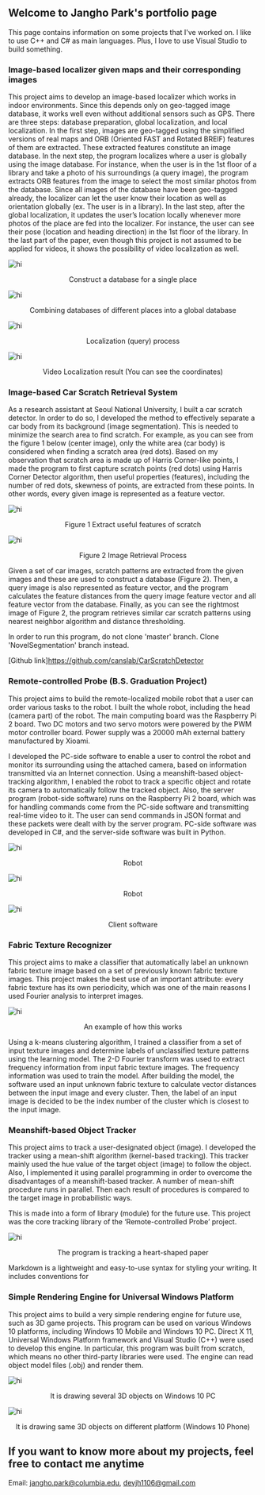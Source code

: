 ## Welcome to Jangho Park's portfolio page
This page contains information on some projects that I've worked on. I like to use C++ and C# as main languages. Plus, I love to use Visual Studio to build something. 

### Image-based localizer given maps and their corresponding images
This project aims to develop an image-based localizer which works in indoor environments. Since this depends only on geo-tagged image database, it works well even without additional sensors such as GPS. There are three steps: database preparation, global localization, and local localization. In the first step, images are geo-tagged using the simplified versions of real maps and ORB (Oriented FAST and Rotated BREIF) features of them are extracted. These extracted features constitute an image database.  In the next step, the program localizes where a user is globally using the image database. For instance, when the user is in the 1st floor of a library and take a photo of his surroundings (a query image), the program extracts ORB features from the image to select the most similar photos from the database. Since all images of the database have been geo-tagged already, the localizer can let the user know their location as well as orientation globally (ex. The user is in a library). In the last step, after the global localization, it updates the user’s location locally whenever more photos of the place are fed into the localizer. For instance, the user can see their pose (location and heading direction) in the 1st floor of the library. In the last part of the paper, even though this project is not assumed to be applied for videos, it shows the possibility of video localization as well. 

<img src="images/vdb1.png" alt="hi" class="inline"/>
<p style="text-align:center;"> Construct a database for a single place </p>

<img src="images/vdb2.png" alt="hi" class="inline"/>
<p style="text-align:center;"> Combining databases of different places into a global database </p>

<img src="images/vdb3.png" alt="hi" class="inline"/>
<p style="text-align:center;"> Localization (query) process </p>

<img src="images/vdb4.png" alt="hi" class="inline"/>
<p style="text-align:center;"> Video Localization result (You can see the coordinates) </p>


### Image-based Car Scratch Retrieval System

As a research assistant at Seoul National University, I built a car scratch detector. In order to do so, I developed the method to effectively separate a car body from its background (image segmentation). This is needed to minimize the search area to find scratch. For example, as you can see from the figure 1 below (center image), only the white area (car body) is considered when finding a scratch area (red dots). Based on my observation that scratch area is made up of Harris Corner-like points, I made the program to first capture scratch points (red dots) using Harris Corner Detector algorithm, then useful properties (features), including the number of red dots, skewness of points, are extracted from these points. In other words, every given image is represented as a feature vector. 

<img src="images/image_retrieval_image1.png" alt="hi" class="inline"/>
<p style="text-align:center;"> Figure 1 Extract useful features of scratch </p>

<img src="images/image_retrieval_image2.png" alt="hi" class="inline"/>
<p style="text-align:center;">Figure 2 Image Retrieval Process</p>

Given a set of car images, scratch patterns are extracted from the given images and these are used to construct a database (Figure 2). Then, a query image is also represented as feature vector, and the program calculates the feature distances from the query image feature vector and all feature vector from the database. Finally, as you can see the rightmost image of Figure 2, the program retrieves similar car scratch patterns using nearest neighbor algorithm and distance thresholding.

In order to run this program, do not clone 'master' branch. Clone 'NovelSegmentation' branch instead.

[Github link]<https://github.com/canslab/CarScratchDetector>

### Remote-controlled Probe (B.S. Graduation Project)

This project aims to build the remote-localized mobile robot that a user can order various tasks to the robot. I built the whole robot, including the head (camera part) of the robot. The main computing board was the Raspberry Pi 2 board. Two DC motors and two servo motors were powered by the PWM motor controller board. Power supply was a 20000 mAh external battery manufactured by Xioami.

I developed the PC-side software to enable a user to control the robot and monitor its surrounding using the attached camera, based on information transmitted via an Internet connection. Using a meanshift-based object-tracking algorithm, I enabled the robot to track a specific object and rotate its camera to automatically follow the tracked object. Also, the server program (robot-side software) runs on the Raspberry Pi 2 board, which was for handling commands come from the PC-side software and transmitting real-time video to it. The user can send commands in JSON format and these packets were dealt with by the server program. PC-side software was developed in C#, and the server-side software was built in Python.

<img src="images/robot1.jpg" alt="hi" class="inline"/>
<p style="text-align:center;"> Robot </p>
<img src="images/robot2.jpg" alt="hi" class="inline"/>
<p style="text-align:center;"> Robot </p>
<img src="images/robot3.png" alt="hi" class="inline"/>
<p style="text-align:center;"> Client software</p>

### Fabric Texture Recognizer

This project aims to make a classifier that automatically label an unknown fabric texture image based on a set of previously known fabric texture images. This project makes the best use of an important attribute: every fabric texture has its own periodicity, which was one of the main reasons I used Fourier analysis to interpret images. 

<img src="images/fabric1.png" alt="hi" class="inline"/>
<p style="text-align:center;"> An example of how this works </p>

Using a k-means clustering algorithm, I trained a classifier from a set of input texture images and determine labels of unclassified texture patterns using the learning model. The 2-D Fourier transform was used to extract frequency information from input fabric texture images. The frequency information was used to train the model. After building the model, the software used an input unknown fabric texture to calculate vector distances between the input image and every cluster. Then, the label of an input image is decided to be the index number of the cluster which is closest to the input image.

### Meanshift-based Object Tracker
This project aims to track a user-designated object (image). I developed the tracker using a mean-shift algorithm (kernel-based tracking). This tracker mainly used the hue value of the target object (image) to follow the object. Also, I implemented it using parallel programming in order to overcome the disadvantages of a meanshift-based tracker. A number of mean-shift procedure runs in parallel. Then each result of procedures is compared to the target image in probabilistic ways. 

This is made into a form of library (module) for the future use. This project was the core tracking library of the ‘Remote-controlled Probe’ project.

<img src="images/mean1.png" alt="hi" class="inline"/>
<p style="text-align:center;"> The program is tracking a heart-shaped paper </p>

Markdown is a lightweight and easy-to-use syntax for styling your writing. It includes conventions for

### Simple Rendering Engine for Universal Windows Platform

This project aims to build a very simple rendering engine for future use, such as 3D game projects. This program can be used on various Windows 10 platforms, including Windows 10 Mobile and Windows 10 PC. Direct X 11, Universal Windows Platform framework and Visual Studio (C++) were used to develop this engine. In particular, this program was built from scratch, which means no other third-party libraries were used. The engine can read object model files (.obj) and render them.

<img src="images/uwp1.png" alt="hi" class="inline"/>
<p style="text-align:center;"> It is drawing several 3D objects on Windows 10 PC </p>

<img src="images/uwp2.png" alt="hi" class="inline"/>
<p style="text-align:center;"> It is drawing same 3D objects on different platform (Windows 10 Phone) </p>

## If you want to know more about my projects, feel free to contact me anytime
Email: jangho.park@columbia.edu, devjh1106@gmail.com

